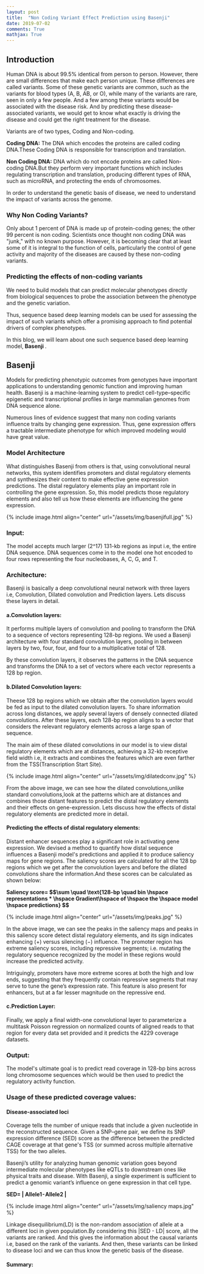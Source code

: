 ```yaml
---
layout: post
title:  "Non Coding Variant Effect Prediction using Basenji"
date: 2019-07-02
comments: True
mathjax: True
---
```

<h2> <b> Introduction </b> </h2>
Human DNA is about 99.5% identical from person to person. However, there are small differences that make each person unique. These differences are called variants. Some of these genetic variants are common, such as the variants for blood types (A, B, AB, or O), while many of the variants are rare, seen in only a few people. And a few among these variants would be associated with the disease risk. And by predicting these disease-associated variants, we would get to know what exactly is driving the disease and could get the right treatment for the disease.
<p>
Variants are of two types, Coding and Non-coding. 
<p>
<b>Coding DNA:</b> The DNA which encodes the proteins are called coding DNA.These Coding DNA is responsible for transcription and translation.
  </p><p>
<b>Non Coding DNA:</b> DNA which do not encode proteins are called Non-coding DNA.But they perform very important functions which includes regulating transcription and translation, producing different types of RNA, such as microRNA, and protecting the ends of chromosomes.</p>
<p>
In order to understand the genetic basis of disease, we need to understand the impact of variants across the genome.</p>
<p>
 </p>
<h3><b>Why Non Coding Variants?</b></h3>
<p>
  Only about 1 percent of DNA is made up of protein-coding genes; the other 99 percent is non coding. Scientists once thought non coding DNA was "junk," with no known purpose. However, it is becoming clear that at least some of it is integral to the function of cells, particularly the control of gene activity and majority of the diseases are caused by these non-coding variants.
  </p>
  <p>
<h3><b>Predicting the effects of non-coding variants</b></h3></p>
<p>
  We need to build models that can predict molecular phenotypes directly from biological sequences to probe the association between the phenotype and the genetic variation.</p>
  <p>
Thus, sequence based deep learning models can be used for assessing the impact of such variants which offer a promising approach to find potential drivers of complex phenotypes.
  </p>
  <p>
  In this blog, we will learn about one such sequence based deep learning model,<b> Basenji </b>.</p>
 <p>
<h2> <b> Basenji </b></h2>
</p>
<p>
Models for predicting phenotypic outcomes from genotypes have important applications to understanding genomic function and improving human health. Basenji is a machine-learning system to predict cell-type–specific epigenetic and transcriptional profiles in large mammalian genomes from DNA sequence alone.
</p>
<p>
  Numerous lines of evidence suggest that many non coding variants influence traits by changing gene expression. Thus, gene expression offers a tractable intermediate phenotype for which improved modeling would have great value.
  </p>
  <p>
  </p>
  <h3><b>Model Architecture </b></h3>
  <p> What distinguishes Basenji from others is that, using convolutional neural networks, this system identifies promoters and distal regulatory elements and synthesizes their content to make effective gene expression predictions. The distal regulatory elements play an important role in controlling the gene expression. So, this model predicts those regulatory elements and also tell us how these elements are influencing the gene expression.
  </p>
  <p>
   {% include image.html align="center" url="/assets/img/basenjifull.jpg" %}
  </p>
  <p>
<h3><b>Input:</b></h3>
The model accepts much larger (2^17) 131-kb regions as input i.e, the entire DNA sequence. DNA sequences come in to the model one hot encoded to four rows representing the four nucleobases, A, C, G, and T.
</p>
<p>
<h3><b>Architecture:</b></h3>
</p><p>
Basenji is basically a deep convolutional neural network with three layers i.e, Convolution, Dilated convolution and Prediction layers. Lets discuss these layers in detail.</p><p>
<h4><b>a.Convolution layers:</b></h4></p>
<p>
It performs multiple layers of convolution and pooling to transform the DNA to a sequence of vectors representing 128-bp regions. We used a Basenji architecture with four standard convolution layers, pooling in between layers by two, four, four, and four to a multiplicative total of 128.
 
 By these convolution layers, it observes the patterns in the DNA sequence and transforms the DNA to a set of vectors where each vector represents a 128 bp region.
</p><p>
<h4><b>b.Dilated Convolution layers:</b></h4>
</p><p>
 Theese 128 bp regions which we obtain after the convolution layers would be fed as input to the dilated convolution layers.
To share information across long distances, we apply several layers of densely connected dilated convolutions. After these layers, each 128-bp region aligns to a vector that considers the relevant regulatory elements across a large span of sequence. 
</p><p>
The main aim of these dilated convolutions in our model is to view distal regulatory elements which are at distances, achieving a 32-kb receptive field width i.e, it extracts and combines the features which are even farther from the TSS(Transcription Start Site).</p><p>
  </p>
<p>
  {% include image.html align="center" url="/assets/img/dilatedconv.jpg" %}
 </p>
 <p> From the above image, we can see how the dilated convolutions,unlike standard convolutions,look at the patterns which are at distances and combines those distant features to predict the distal regulatory elements and their effects on gene-expression. Lets discuss how the effects of distal regulatory elements are predicted more in detail. 
<p>
<h4><b>Predicting the effects of distal regulatory elements:</b></h4></p>
<p>Distant enhancer sequences play a significant role in activating gene expression. We devised a method to quantify how distal sequence influences a Basenji model's predictions and applied it to produce saliency maps for gene regions. The saliency scores are calculated for all the 128 bp regions which we get after the convolution layers and before the dilated convolutions share the information.And these scores can be calculated as shown below: </p><p>
  <b>Saliency score= $$\sum \quad \text{128-bp \quad bin \hspace representations * \hspace Gradient\hspace of \hspace  the \hspace model \hspace predictions} $$</b></p>
  <p>{% include image.html align="center" url="/assets/img/peaks.jpg" %} </p>
  <p>In the above image, we can see the peaks in the saliency maps and peaks in this saliency score detect distal regulatory elements, and its sign indicates enhancing (+) versus silencing (−) influence. The promoter region has extreme saliency scores, including repressive segments; i.e. mutating the regulatory sequence recognized by the model in these regions would increase the predicted
activity.</p><p>
  Intriguingly, promoters have more extreme scores at both the high and low ends, suggesting that they frequently contain
repressive segments that may serve to tune the gene’s expression rate. This feature is also present for enhancers, but at a far lesser magnitude on the repressive end.
</p>
 <p>
<h4><b> c.Prediction Layer:</b></h4></p>
<p>Finally, we apply a final width-one convolutional layer to parameterize a multitask Poisson regression on normalized counts of aligned reads to that region for every data set provided and it predicts the 4229 coverage datasets.</p><p>
<h3><b>Output:</b></h3></p><p>
The model's ultimate goal is to predict read coverage in 128-bp bins across long chromosome sequences which would be then used to predict the regulatory activity function.</p>
<p>
<h3><b>Usage of these predicted coverage values:</b></h3></p>
<p><h4><b>Disease-associated loci</b></h4>
Coverage tells the number of unique reads that include a given nucleotide in the reconstructed sequence.
Given a SNP–gene pair, we define its SNP expression difference (SED) score as the difference between the predicted CAGE coverage at that gene's TSS (or summed across multiple alternative TSS) for the two alleles.</p><p>Basenji’s utility for analyzing human genomic variation goes beyond intermediate molecular phenotypes like eQTLs to downstream ones like physical traits and disease. With Basenji, a single experiment is sufficient to predict a genomic variant’s influence on gene expression in that cell type. 
</p><p>
  <b>SED= | Allele1 - Allele2 |</b></p>
 <p>{% include image.html align="center" url="/assets/img/saliency maps.jpg" %}</p>
 <p>Linkage disequilibrium(LD) is the non-random association of allele at a different loci in given population.By considering this |SED - LD| score, all the variants are ranked. And this gives the information about the causal variants i.e, based on the rank of the variants. And then, these variants can be linked to disease loci and we can thus know the genetic basis of the disease.</p>

<h4><b>Summary:</b></h4>
